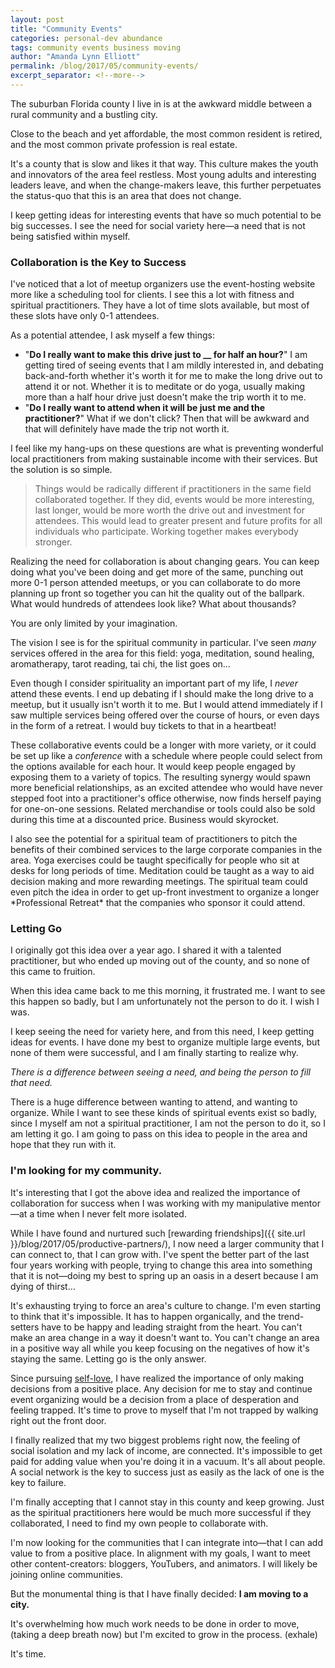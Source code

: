 ```yaml
---
layout: post
title: "Community Events"
categories: personal-dev abundance
tags: community events business moving
author: "Amanda Lynn Elliott"
permalink: /blog/2017/05/community-events/
excerpt_separator: <!--more-->
---
```


The suburban Florida county I live in is at the awkward middle between a rural community and a bustling city. 

Close to the beach and yet affordable, the most common resident is retired, and the most common  private profession is real estate. 

It's a county that is slow and likes it that way. This culture makes the youth and innovators of the area feel restless. Most young adults and interesting leaders leave, and when the change-makers leave, this further perpetuates the status-quo that this is an area that does not change. 

I keep getting ideas for interesting events that have so much potential to be big successes. I see the need for social variety here—a need that is not being satisfied within myself.<!--more--> 

### Collaboration is the Key to Success

I've noticed that a lot of meetup organizers use the event-hosting website more like a scheduling tool for clients. I see this a lot with fitness and spiritual practitioners. They have a lot of time slots available, but most of these slots have only 0-1 attendees. 

As a potential attendee, I ask myself a few things:

- "**Do I really want to make this drive just to __ for half an hour?**" 
I am getting tired of seeing events that I am mildly interested in, and debating back-and-forth whether it's worth it for me to make the long drive out to attend it or not. Whether it is to meditate or do yoga, usually making more than a half hour drive just doesn't make the trip worth it to me. 
- "**Do I really want to attend when it will be just me and the practitioner?**" What if we don't click? Then that will be awkward and that will definitely have made the trip not worth it.

I feel like my hang-ups on these questions are what is preventing wonderful local practitioners from making sustainable income with their services. But the solution is so simple.  

> Things would be radically different if practitioners in the same field collaborated together. If they did, events would be more interesting, last longer, would be more worth the drive out and investment for attendees. This would lead to greater present and future profits for all individuals who participate. Working together makes everybody stronger. 

Realizing the need for collaboration is about changing gears. You can keep doing what you've been doing and get more of the same, punching out more 0-1 person attended meetups, or you can collaborate to do more planning up front so together you can hit the quality out of the ballpark. What would hundreds of attendees look like? What about thousands?

You are only limited by your imagination.

The vision I see is for the spiritual community in particular. I've seen *many* services offered in the area for this field: yoga, meditation, sound healing, aromatherapy, tarot reading, tai chi, the list goes on… 

Even though I consider spirituality an important part of my life, I *never* attend these events. I end up debating if I should make the long drive to a meetup, but it usually isn't worth it to me. But I would attend immediately if I saw multiple services being offered over the course of hours, or even days in the form of a retreat. I would buy tickets to that in a heartbeat!

These collaborative events could be a longer with more variety, or it could be set up like a *conference* with a schedule where people could select from the options available for each hour. It would keep people engaged by exposing them to a variety of topics. The resulting synergy would spawn more beneficial relationships, as an excited attendee who would have never stepped foot into a practitioner's office otherwise, now finds herself paying for one-on-one sessions. Related merchandise or tools could also be sold during this time at a discounted price. Business would skyrocket.  

<p class="sidenote">I also see the potential for a spiritual team of practitioners to pitch the benefits of their combined services to the large corporate companies in the area. Yoga exercises could be taught specifically for people who sit at desks for long periods of time. Meditation could be taught as a way to aid decision making and more rewarding meetings. The spiritual team could even pitch the idea in order to get up-front investment to organize a longer *Professional Retreat* that the companies who sponsor it could attend.</p>

### Letting Go

I originally got this idea over a year ago. I shared it with a talented practitioner, but who ended up moving out of the county, and so none of this came to fruition. 

When this idea came back to me this morning, it frustrated me. I want to see this happen so badly, but I am unfortunately not the person to do it. I wish I was. 

I keep seeing the need for variety here, and from this need, I keep getting ideas for events. I have done my best to organize multiple large events, but none of them were successful, and I am finally starting to realize why.

*There is a difference between seeing a need, and being the person to fill that need.*

There is a huge difference between wanting to attend, and wanting to organize. While I want to see these kinds of spiritual events exist so badly, since I myself am not a spiritual practitioner, I am not the person to do it, so I am letting it go. I am going to pass on this idea to people in the area and hope that they run with it. 


### I'm looking for my community.

It's interesting that I got the above idea and realized the importance of collaboration for success when I was working with my manipulative mentor—at a time when I never felt more isolated. 

While I have found and nurtured such [rewarding friendships]({{ site.url }}/blog/2017/05/productive-partners/), I now need a larger community that I can connect to, that I can grow with. I've spent the better part of the last four years working with people, trying to change this area into something that it is not—doing my best to spring up an oasis in a desert because I am dying of thirst… 

It's exhausting trying to force an area's culture to change. I'm even starting to think that it's impossible. It has to happen organically, and the trend-setters have to be happy and leading straight from the heart. You can't make an area change in a way it doesn't want to. You can't change an area in a positive way all while you keep focusing on the negatives of how it's staying the same. Letting go is the only answer.

Since pursuing [self-love](/blog/2017/04/365-days-of-self-love/), I have realized the importance of only making decisions from a positive place. Any decision for me to stay and continue event organizing would be a decision from a place of desperation and feeling trapped. It's time to prove to myself that I'm not trapped by walking right out the front door.

I finally realized that my two biggest problems right now, the feeling of social isolation and my lack of income, are connected. It's impossible to get paid for adding value when you're doing it in a vacuum. It's all about people. A social network is the key to success just as easily as the lack of one is the key to failure. 

I'm finally accepting that I cannot stay in this county and keep growing. Just as the spiritual practitioners here would be much more successful if they collaborated, I need to find my own people to collaborate with.

I'm now looking for the communities that I can integrate into—that I can add value to from a positive place. In alignment with my goals, I want to meet other content-creators: bloggers, YouTubers, and animators. I will likely be joining online communities.

But the monumental thing is that I have finally decided: **I am moving to a city.**

It's overwhelming how much work needs to be done in order to move, (taking a deep breath now) but I'm excited to grow in the process. (exhale) 

It's time.







